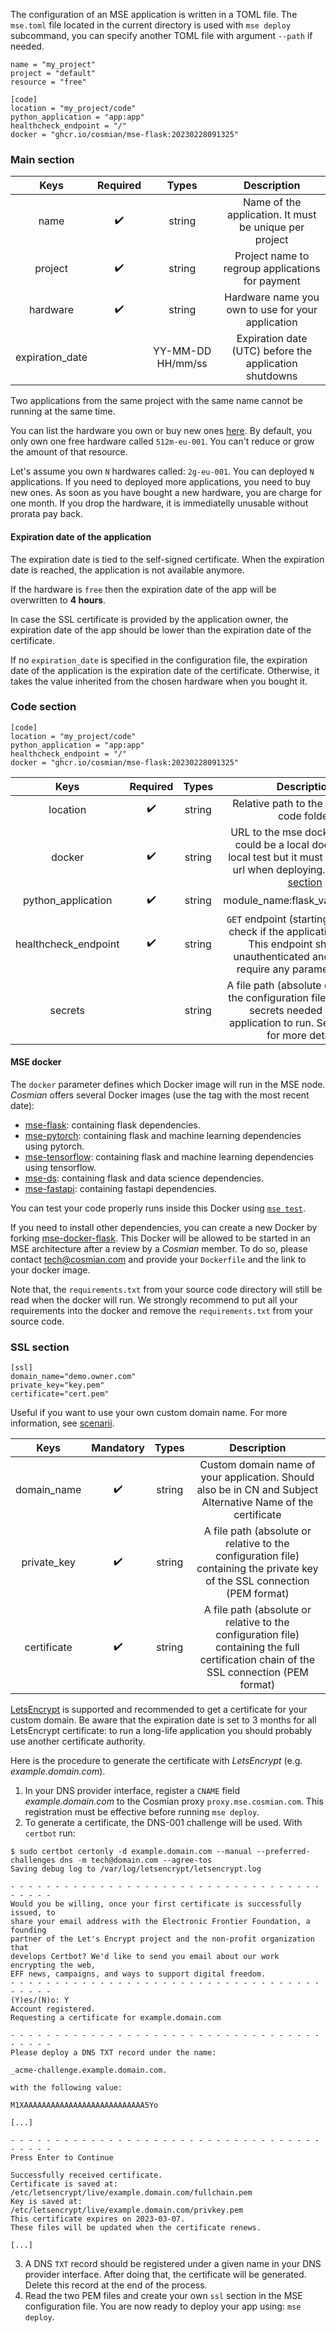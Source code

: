 The configuration of an MSE application is written in a TOML file.
The `mse.toml` file located in the current directory is used with `mse deploy` subcommand, you can specify another TOML file with argument `--path` if needed.

```{.toml}
name = "my_project"
project = "default"
resource = "free"

[code]
location = "my_project/code"
python_application = "app:app"
healthcheck_endpoint = "/"
docker = "ghcr.io/cosmian/mse-flask:20230228091325"
```

### Main section

|      Keys       | Required |       Types       |                      Description                       |
| :-------------: | :------: | :---------------: | :----------------------------------------------------: |
|      name       |    ✔️     |      string       | Name of the application. It must be unique per project |
|     project     |    ✔️     |      string       |    Project name to regroup applications for payment    |
|    hardware     |    ✔️     |      string       |   Hardware name you own to use for your application    |
| expiration_date |          | YY-MM-DD HH/mm/ss | Expiration date (UTC) before the application shutdowns |

Two applications from the same project with the same name cannot be running at the same time.

You can list the hardware you own or buy new ones [here](https://console.cosmian.com/subscriptions). 
By default, you only own one free hardware called `512m-eu-001`. You can't reduce or grow the amount of that resource. 

Let's assume you own `N` hardwares called: `2g-eu-001`. You can deployed `N` applications. If you need to deployed more applications, you need to buy new ones. 
As soon as you have bought a new hardware, you are charge for one month. If you drop the hardware, it is immediatelly unusable without prorata pay back. 

#### Expiration date of the application

The expiration date is tied to the self-signed certificate. When the expiration date is reached, the application is not available anymore.

If the hardware is `free` then the expiration date of the app will be overwritten to **4 hours**.

In case the SSL certificate is provided by the application owner, the expiration date of the app should be lower than the expiration date of the certificate.

If no `expiration_date` is specified in the configuration file, the expiration date of the application is the expiration date of the certificate.
Otherwise, it takes the value inherited from the chosen hardware when you bought it.

### Code section

```{.toml}
[code]
location = "my_project/code"
python_application = "app:app"
healthcheck_endpoint = "/"
docker = "ghcr.io/cosmian/mse-flask:20230228091325"
```

|         Keys         | Required | Types  |                                                                                Description                                                                                |
| :------------------: | :------: | :----: | :-----------------------------------------------------------------------------------------------------------------------------------------------------------------------: |
|       location       |    ✔️     | string |                                                               Relative path to the application code folder                                                                |
|        docker        |    ✔️     | string | URL to the mse docker to run. It could be a local docker to run local test but it must be a remote url when deploying. See [below section](./configuration.md#mse-docker) |
|  python_application  |    ✔️     | string |                                                                      module_name:flask_variable_name                                                                      |
| healthcheck_endpoint |    ✔️     | string |       `GET` endpoint (starting with a `/`) to check if the application is ready. This endpoint should be unauthenticated and shouldn't require any parameters/data.       |
|       secrets        |          | string |     A file path (absolute or relative to the configuration file) containing secrets needed by your application to run. See [this page](develop.md) for more  details.     |

#### MSE docker

The `docker` parameter defines which Docker image will run in the MSE node. *Cosmian* offers several Docker images (use the tag with the most recent date):

- [mse-flask](https://github.com/Cosmian/mse-docker-flask/pkgs/container/mse-flask): containing flask dependencies.
- [mse-pytorch](https://github.com/Cosmian/mse-docker-pytorch/pkgs/container/mse-pytorch): containing flask and machine learning dependencies using pytorch.
- [mse-tensorflow](https://github.com/Cosmian/mse-docker-tensorflow/pkgs/container/mse-tensorflow): containing flask and machine learning dependencies using tensorflow.
- [mse-ds](https://github.com/Cosmian/mse-docker-ds/pkgs/container/mse-ds): containing flask and data science dependencies.
- [mse-fastapi](https://github.com/Cosmian/mse-docker-fastapi/pkgs/container/mse-fastapi): containing fastapi dependencies.

You can test your code properly runs inside this Docker using [`mse test`](subcommand/test.md).

If you need to install other dependencies, you can create a new Docker by forking [mse-docker-flask](https://github.com/Cosmian/mse-docker-flask).
This Docker will be allowed to be started in an MSE architecture after a review by a *Cosmian* member. To do so, please contact tech@cosmian.com and provide your `Dockerfile` and the link to your docker image.

Note that, the `requirements.txt` from your source code directory will still be read when the docker will run. We strongly recommend to put all your requirements into the docker and remove the `requirements.txt` from your source code.


### SSL section

```{.toml}
[ssl]
domain_name="demo.owner.com"
private_key="key.pem"
certificate="cert.pem"
```

Useful if you want to use your own custom domain name.
For more information, see [scenarii](scenarios.md).

|    Keys     | Mandatory | Types  |                                                               Description                                                               |
| :---------: | :-------: | :----: | :-------------------------------------------------------------------------------------------------------------------------------------: |
| domain_name |     ✔️     | string |              Custom domain name of your application. Should also be in CN and Subject Alternative Name of the certificate               |
| private_key |     ✔️     | string |       A file path (absolute or relative to the configuration file) containing the private key of the SSL connection (PEM format)        |
| certificate |     ✔️     | string | A file path (absolute or relative to the configuration file) containing the full certification chain of the SSL connection (PEM format) |

[LetsEncrypt](https://letsencrypt.org/getting-started/) is supported and recommended to get a certificate for your custom domain. 
Be aware that the expiration date is set to 3 months for all LetsEncrypt certificate: to run a long-life application you should probably use another certificate authority.

Here is the procedure to generate the certificate with *LetsEncrypt* (e.g. *example.domain.com*).

1. In your DNS provider interface, register a `CNAME` field *example.domain.com* to the Cosmian proxy `proxy.mse.cosmian.com`. This registration must be effective before running `mse deploy`.
2. To generate a certificate, the DNS-001 challenge will be used. With `certbot` run:
```{.console}
$ sudo certbot certonly -d example.domain.com --manual --preferred-challenges dns -m tech@domain.com --agree-tos
Saving debug log to /var/log/letsencrypt/letsencrypt.log

- - - - - - - - - - - - - - - - - - - - - - - - - - - - - - - - - - - - - - - -
Would you be willing, once your first certificate is successfully issued, to
share your email address with the Electronic Frontier Foundation, a founding
partner of the Let's Encrypt project and the non-profit organization that
develops Certbot? We'd like to send you email about our work encrypting the web,
EFF news, campaigns, and ways to support digital freedom.
- - - - - - - - - - - - - - - - - - - - - - - - - - - - - - - - - - - - - - - -
(Y)es/(N)o: Y
Account registered.
Requesting a certificate for example.domain.com

- - - - - - - - - - - - - - - - - - - - - - - - - - - - - - - - - - - - - - - -
Please deploy a DNS TXT record under the name:

_acme-challenge.example.domain.com.

with the following value:

M1XAAAAAAAAAAAAAAAAAAAAAAAAAAA5Yo

[...]

- - - - - - - - - - - - - - - - - - - - - - - - - - - - - - - - - - - - - - - -
Press Enter to Continue

Successfully received certificate.
Certificate is saved at: /etc/letsencrypt/live/example.domain.com/fullchain.pem
Key is saved at:         /etc/letsencrypt/live/example.domain.com/privkey.pem
This certificate expires on 2023-03-07.
These files will be updated when the certificate renews.

[...]
```

3. A DNS `TXT` record should be registered under a given name in your DNS provider interface. After doing that, the certificate will be generated. Delete this record at the end of the process.
4. Read the two PEM files and create your own `ssl` section in the MSE configuration file. You are now ready to deploy your app using: `mse deploy`.
